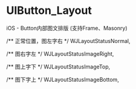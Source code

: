 # UIButton_Layout
iOS - Button内部图文排版 (支持Frame、Masonry)

/** 正常位置，图左字右 */
WJLayoutStatusNormal,

/** 图右字左 */
WJLayoutStatusImageRight,

/** 图上字下 */
WJLayoutStatusImageTop,

/** 图下字上 */
WJLayoutStatusImageBottom,


